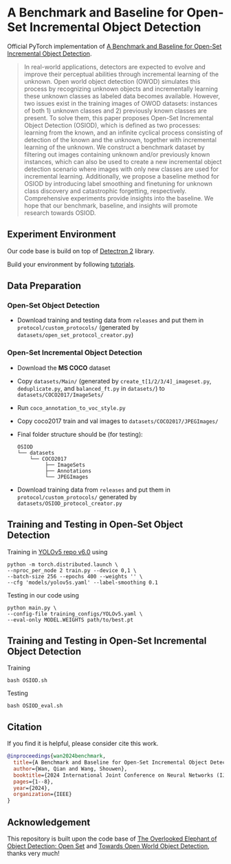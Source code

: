 # A Benchmark and Baseline for Open-Set Incremental Object Detection


Official PyTorch implementation of [A Benchmark and Baseline for Open-Set Incremental Object Detection](https://ieeexplore.ieee.org/abstract/document/10650826).

> In real-world applications, detectors are expected to evolve and improve their perceptual abilities through incremental learning of the unknown. Open world object detection (OWOD) simulates this process by recognizing unknown objects and incrementally learning these unknown classes as labeled data becomes available. However, two issues exist in the training images of OWOD datasets: instances of both 1) unknown classes and 2) previously known classes are present. To solve them, this paper proposes Open-Set Incremental Object Detection (OSIOD), which is defined as two processes: learning from the known, and an infinite cyclical process consisting of detection of the known and the unknown, together with incremental learning of the unknown. We construct a benchmark dataset by filtering out images containing unknown and/or previously known instances, which can also be used to create a new incremental object detection scenario where images with only new classes are used for incremental learning. Additionally, we propose a baseline method for OSIOD by introducing label smoothing and finetuning for unknown class discovery and catastrophic forgetting, respectively. Comprehensive experiments provide insights into the baseline. We hope that our benchmark, baseline, and insights will promote research towards OSIOD.

## Experiment Environment

Our code base is build on top of [Detectron 2](https://github.com/facebookresearch/detectron2) library.

Build your environment by following [tutorials](https://detectron2.readthedocs.io/en/latest/tutorials/install.html).

## Data Preparation

### Open-Set Object Detection

- Download training and testing data from `releases` and put them in `protocol/custom_protocols/` (generated by `datasets/open_set_protocol_creator.py`)

### Open-Set Incremental Object Detection

- Download the **MS COCO** dataset
   
- Copy `datasets/Main/` (generated by `create_t[1/2/3/4]_imageset.py`, `deduplicate.py`, and `balanced_ft.py` in `datasets/`) to `datasets/COCO2017/ImageSets/`

- Run `coco_annotation_to_voc_style.py` 

- Copy coco2017 train and val images to `datasets/COCO2017/JPEGImages/`

- Final folder structure should be (for testing):
  
  ```
  OSIOD
  └── datasets
      └── COCO2017
           ├── ImageSets
           ├── Annotations
           └── JPEGImages 
  ```
-  Download training data from `releases` and put them in `protocol/custom_protocols/` generated by `datasets/OSIOD_protocol_creator.py`

## Training and Testing in Open-Set Object Detection

Training in [YOLOv5 repo v6.0](https://github.com/ultralytics/yolov5/tree/v6.0) using
```
python -m torch.distributed.launch \
--nproc_per_node 2 train.py --device 0,1 \
--batch-size 256 --epochs 400 --weights '' \
--cfg 'models/yolov5s.yaml' --label-smoothing 0.1
```

Testing in our code using
```
python main.py \
--config-file training_configs/YOLOv5.yaml \
--eval-only MODEL.WEIGHTS path/to/best.pt
```

## Training and Testing in Open-Set Incremental Object Detection
Training
```
bash OSIOD.sh
```

Testing
```
bash OSIOD_eval.sh
```

## Citation
If you find it is helpful, please consider cite this work.
```bibtex
@inproceedings{wan2024benchmark,
  title={A Benchmark and Baseline for Open-Set Incremental Object Detection},
  author={Wan, Qian and Wang, Shouwen},
  booktitle={2024 International Joint Conference on Neural Networks (IJCNN)},
  pages={1--8},
  year={2024},
  organization={IEEE}
}
```

## Acknowledgement

This repository is built upon the code base of [The Overlooked Elephant of Object Detection: Open Set](https://github.com/Vastlab/Elephant-of-object-detection) and [Towards Open World Object Detection](https://github.com/JosephKJ/OWOD), thanks very much!